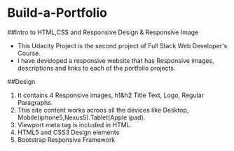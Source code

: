 # Build-a-Portfolio
 
 ##Intro to HTML,CSS and Responsive Design & Responsive Image
 
   * This Udacity Project is the second project of Full Stack Web Developer's Course.
   * I have developed a responsive website that has Responsive images, descriptions and links to each of the portfolio projects.
     
 ##Design
     
   1. It contains 4 Responsive images, h1&h2 Title Text, Logo, Regular Paragraphs.
   2. This site content works acroos all the devices like Desktop, Mobile(iphone5,Nexus5).Tablet(Apple ipad).   
   3. Viewport meta tag is included in HTML.
   4. HTML5 and CSS3 Design elements
   5. Bootstrap Responsive Framework    
